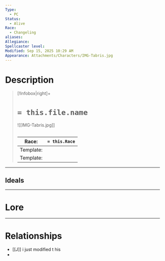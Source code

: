 ```yaml
---
Type:
  - PC
Status:
  - Alive
Race:
  - Changeling
aliases:
Allegiance:
Spellcaster level:
Modified: Sep 15, 2025 10:29 AM
Appearance: Attachments/Characters/IMG-Tabris.jpg
---
```

# Description
> [!Infobox|right]+
> # `= this.file.name`
> ![[IMG-Tabris.jpg]]
> ## 
> | Race: |  `= this.Race` |
> | ---- | ---- |
> | Template: |  |
> | Template: |  |

---

## Ideals 
---

# Lore
---

# Relationships
- [[J]] i just modified t his
- 
